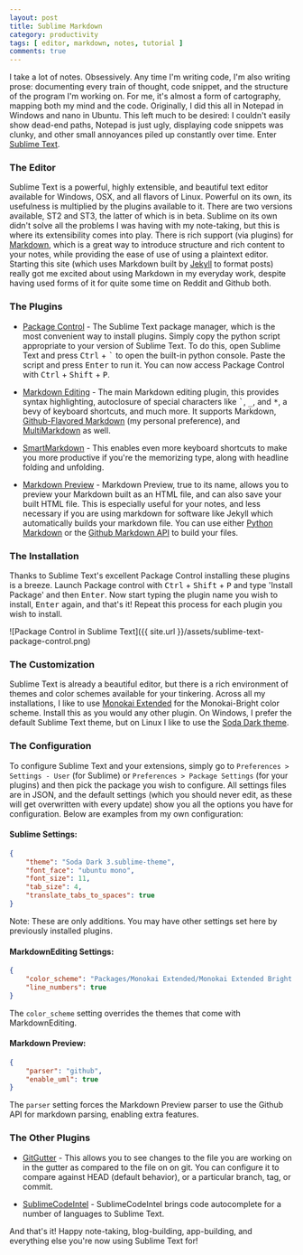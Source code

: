 ```yaml
---
layout: post
title: Sublime Markdown
category: productivity
tags: [ editor, markdown, notes, tutorial ] 
comments: true
---
```


I take a lot of notes. Obsessively. Any time I'm writing code, I'm also writing prose: documenting every train of thought, code snippet, and the structure of the program I'm working on. For me, it's almost a form of cartography, mapping both my mind and the code. Originally, I did this all in Notepad in Windows and nano in Ubuntu. This left much to be desired: I couldn't easily show dead-end paths, Notepad is just ugly, displaying code snippets was clunky, and other small annoyances piled up constantly over time. Enter [Sublime Text](https://www.sublimetext.com/).

### The Editor

Sublime Text is a powerful, highly extensible, and beautiful text editor available for Windows, OSX, and all flavors of Linux. Powerful on its own, its usefulness is multiplied by the plugins available to it. There are two versions available, ST2 and ST3, the latter of which is in beta. Sublime on its own didn't solve all the problems I was having with my note-taking, but this is where its extensibility comes into play. 
There is rich support (via plugins) for [Markdown](https://help.github.com/articles/markdown-basics/), which is a great way to introduce structure and rich content to your notes, while providing the ease of use of using a plaintext editor. Starting this site (which uses Markdown built by [Jekyll](http://jekyllrb.com) to format posts) really got me excited about using Markdown in my everyday work, despite having used forms of it for quite some time on Reddit and Github both. 

### The Plugins

* [Package Control](http://wbond.net/sublime_packages/package_control) - The Sublime Text package manager, which is the most convenient way to install plugins. Simply copy the python script appropriate to your version of Sublime Text. To do this, open Sublime Text and press <kbd>Ctrl</kbd> + <kbd>`</kbd> to open the built-in python console. Paste the script and press <kbd>Enter</kbd> to run it. You can now access Package Control with <kbd>Ctrl</kbd> + <kbd>Shift</kbd> + <kbd>P</kbd>.

* [Markdown Editing](https://github.com/SublimeText-Markdown/MarkdownEditing) - The main Markdown editing plugin, this provides syntax highlighting, autoclosure of special characters like <kbd>`</kbd>, <kbd>_</kbd>, and <kbd>*</kbd>, a bevy of keyboard shortcuts, and much more. It supports Markdown, [Github-Flavored Markdown](https://help.github.com/articles/github-flavored-markdown/) (my personal preference), and [MultiMarkdown](http://en.wikipedia.org/wiki/MultiMarkdown) as well. 

* [SmartMarkdown](https://github.com/demon386/SmartMarkdown) - This enables even more keyboard shortcuts to make you more productive if you're the memorizing type, along with headline folding and unfolding. 

* [Markdown Preview](https://github.com/revolunet/sublimetext-markdown-preview) - Markdown Preview, true to its name, allows you to preview your Markdown built as an HTML file, and can also save your built HTML file. This is especially useful for your notes, and less necessary if you are using markdown for software like Jekyll which automatically builds your markdown file. You can use either [Python Markdown](https://pythonhosted.org/Markdown/) or the [Github Markdown API](https://developer.github.com/v3/markdown/) to build your files. 

### The Installation

Thanks to Sublime Text's excellent Package Control installing these plugins is a breeze. Launch Package control with <kbd>Ctrl</kbd> + <kbd>Shift</kbd> + <kbd>P</kbd> and type 'Install Package' and then <kbd>Enter</kbd>. Now start typing the plugin name you wish to install, <kbd>Enter</kbd> again, and that's it! Repeat this process for each plugin you wish to install. 

![Package Control in Sublime Text]({{ site.url }}/assets/sublime-text-package-control.png)

### The Customization

Sublime Text is already a beautiful editor, but there is a rich environment of themes and color schemes available for your tinkering. Across all my installations, I like to use [Monokai Extended](https://github.com/jonschlinkert/sublime-monokai-extended) for the Monokai-Bright color scheme. Install this as you would any other plugin. On Windows, I prefer the default Sublime Text theme, but on Linux I like to use the [Soda Dark theme](http://buymeasoda.github.io/soda-theme/). 

### The Configuration

To configure Sublime Text and your extensions, simply go to `Preferences > Settings - User` (for Sublime) or `Preferences > Package Settings` (for your plugins) and then pick the package you wish to configure. All settings files are in JSON, and the default settings (which you should never edit, as these will get overwritten with every update) show you all the options you have for configuration. Below are examples from my own configuration:

#### Sublime Settings:

```json
{
    "theme": "Soda Dark 3.sublime-theme",
    "font_face": "ubuntu mono", 
    "font_size": 11,
    "tab_size": 4, 
    "translate_tabs_to_spaces": true
}
```

Note: These are only additions. You may have other settings set here by previously installed plugins. 

#### MarkdownEditing Settings:

```json
{
    "color_scheme": "Packages/Monokai Extended/Monokai Extended Bright.tmTheme",
    "line_numbers": true
}
```
 
The `color_scheme` setting overrides the themes that come with MarkdownEditing. 

#### Markdown Preview:

```json
{
    "parser": "github", 
    "enable_uml": true 
}
```

The `parser` setting forces the Markdown Preview parser to use the Github API for markdown parsing, enabling extra features. 

### The Other Plugins

* [GitGutter](http://www.jisaacks.com/gitgutter) - This allows you to see changes to the file you are working on in the gutter as compared to the file on on git. You can configure it to compare against HEAD (default behavior), or a particular branch, tag, or commit. 

* [SublimeCodeIntel](http://sublimecodeintel.github.io/SublimeCodeIntel/) - SublimeCodeIntel brings code autocomplete for a number of languages to Sublime Text. 

And that's it! Happy note-taking, blog-building, app-building, and everything else you're now using Sublime Text for!